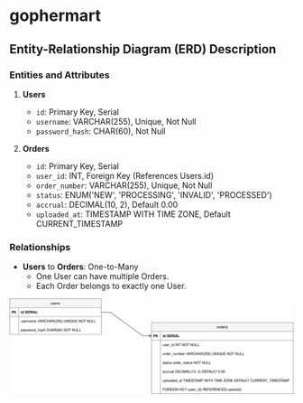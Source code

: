 # gophermart

## Entity-Relationship Diagram (ERD) Description

### Entities and Attributes

1. **Users**
    - `id`: Primary Key, Serial
    - `username`: VARCHAR(255), Unique, Not Null
    - `password_hash`: CHAR(60), Not Null

2. **Orders**
    - `id`: Primary Key, Serial
    - `user_id`: INT, Foreign Key (References Users.id)
    - `order_number`: VARCHAR(255), Unique, Not Null
    - `status`: ENUM('NEW', 'PROCESSING', 'INVALID', 'PROCESSED')
    - `accrual`: DECIMAL(10, 2), Default 0.00
    - `uploaded_at`: TIMESTAMP WITH TIME ZONE, Default CURRENT_TIMESTAMP

### Relationships

- **Users** to **Orders**: One-to-Many
    - One User can have multiple Orders.
    - Each Order belongs to exactly one User.

![Gophermart Embeded Diagram](docs/gophermart_erd.drawio.svg)
